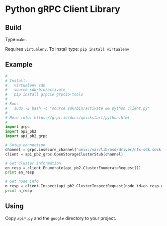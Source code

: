 # Python gRPC Client Library

## Build

Type `make`.

Requires `virtualenv`. To install type: `pip install virtualenv`

## Example

```python
#
# Install:
#   virtualenv sdk
#   source sdk/bin/activate
#   pip install grpcio grpcio-tools
#
# Run:
#   sudo -E bash -c "source sdk/bin/activate && python client.py"
#
# More info: https://grpc.io/docs/quickstart/python.html
#
import grpc
import api_pb2
import api_pb2_grpc

# Setup connection
channel = grpc.insecure_channel('unix:/var/lib/osd/driver/nfs-sdk.sock')
client = api_pb2_grpc.OpenStorageClusterStub(channel)

# Get cluster information
en_resp = client.Enumerate(api_pb2.ClusterEnumerateRequest())
print en_resp

# Get node info
n_resp = client.Inspect(api_pb2.ClusterInspectRequest(node_id=en_resp.cluster.nodes[0].id))
print n_resp
```

## Using

Copy `api*.py` and the `google` directory to your project.

